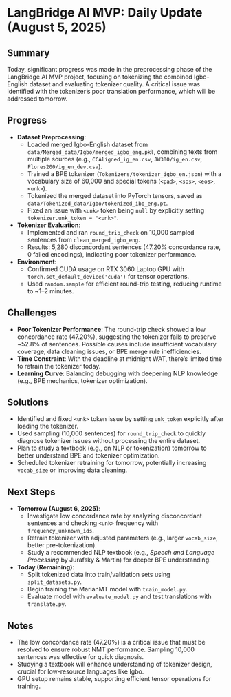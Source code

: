 # LangBridge AI MVP: Daily Update (August 5, 2025)

## Summary
Today, significant progress was made in the preprocessing phase of the LangBridge AI MVP project, focusing on tokenizing the combined Igbo-English dataset and evaluating tokenizer quality. A critical issue was identified with the tokenizer’s poor translation performance, which will be addressed tomorrow.

## Progress
- **Dataset Preprocessing**:
  - Loaded merged Igbo-English dataset from `data/Merged_data/Igbo/merged_igbo_eng.pkl`, combining texts from multiple sources (e.g., `CCAligned_ig_en.csv`, `JW300/ig_en.csv`, `Flores200/ig_en_dev.csv`).
  - Trained a BPE tokenizer (`Tokenizers/tokenizer_igbo_en.json`) with a vocabulary size of 60,000 and special tokens (`<pad>`, `<sos>`, `<eos>`, `<unk>`).
  - Tokenized the merged dataset into PyTorch tensors, saved as `data/Tokenized_data/Igbo/tokenized_ibo_eng.pt`.
  - Fixed an issue with `<unk>` token being `null` by explicitly setting `tokenizer.unk_token = "<unk>"`.
- **Tokenizer Evaluation**:
  - Implemented and ran `round_trip_check` on 10,000 sampled sentences from `clean_merged_igbo_eng`.
  - Results: 5,280 disconcordant sentences (47.20% concordance rate, 0 failed encodings), indicating poor tokenizer performance.
- **Environment**:
  - Confirmed CUDA usage on RTX 3060 Laptop GPU with `torch.set_default_device('cuda')` for tensor operations.
  - Used `random.sample` for efficient round-trip testing, reducing runtime to ~1–2 minutes.

## Challenges
- **Poor Tokenizer Performance**: The round-trip check showed a low concordance rate (47.20%), suggesting the tokenizer fails to preserve ~52.8% of sentences. Possible causes include insufficient vocabulary coverage, data cleaning issues, or BPE merge rule inefficiencies.
- **Time Constraint**: With the deadline at midnight WAT, there’s limited time to retrain the tokenizer today.
- **Learning Curve**: Balancing debugging with deepening NLP knowledge (e.g., BPE mechanics, tokenizer optimization).

## Solutions
- Identified and fixed `<unk>` token issue by setting `unk_token` explicitly after loading the tokenizer.
- Used sampling (10,000 sentences) for `round_trip_check` to quickly diagnose tokenizer issues without processing the entire dataset.
- Plan to study a textbook (e.g., on NLP or tokenization) tomorrow to better understand BPE and tokenizer optimization.
- Scheduled tokenizer retraining for tomorrow, potentially increasing `vocab_size` or improving data cleaning.

## Next Steps
- **Tomorrow (August 6, 2025)**:
  - Investigate low concordance rate by analyzing disconcordant sentences and checking `<unk>` frequency with `frequency_unknown_ids`.
  - Retrain tokenizer with adjusted parameters (e.g., larger `vocab_size`, better pre-tokenization).
  - Study a recommended NLP textbook (e.g., *Speech and Language Processing* by Jurafsky & Martin) for deeper BPE understanding.
- **Today (Remaining)**:
  - Split tokenized data into train/validation sets using `split_datasets.py`.
  - Begin training the MarianMT model with `train_model.py`.
  - Evaluate model with `evaluate_model.py` and test translations with `translate.py`.

## Notes
- The low concordance rate (47.20%) is a critical issue that must be resolved to ensure robust NMT performance. Sampling 10,000 sentences was effective for quick diagnosis.
- Studying a textbook will enhance understanding of tokenizer design, crucial for low-resource languages like Igbo.
- GPU setup remains stable, supporting efficient tensor operations for training.